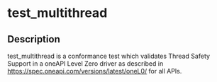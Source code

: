 # test_multithread

## Description
test_multithread is a conformance test which validates Thread Safety Support in a oneAPI Level Zero driver as described in https://spec.oneapi.com/versions/latest/oneL0/ for all APIs.
